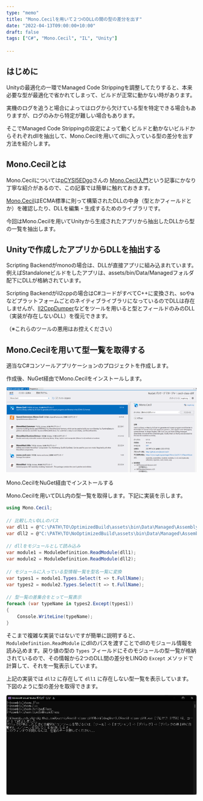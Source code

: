 ```yaml
---
type: "memo"
title: "Mono.Cecilを用いて２つのDLLの間の型の差分を出す"
date: "2022-04-13T09:00:00+10:00"
draft: false
tags: ["C#", "Mono.Cecil", "IL", "Unity"]

---
```


## はじめに

Unityの最適化の一環でManaged Code Strippingを調整してたりすると、本来必要な型が最適化で省かれてしまって、ビルドが正常に動かない時があります。

実機のログを追うと場合によってはログから欠けている型を特定できる場合もありますが、ログのみから特定が難しい場合もあります。

そこでManaged Code Strippingの設定によって動くビルドと動かないビルドからそれぞれdllを抽出して、Mono.Cecilを用いてdllに入っている型の差分を出す方法を紹介します。

## Mono.Cecilとは

Mono.Cecilについては[pCYSl5EDgo](https://twitter.com/pcysl5edgo)さんの [Mono.Cecil入門](https://qiita.com/pCYSl5EDgo/items/4146989d08e169dde81d)という記事にかなり丁寧な紹介があるので、この記事では簡単に触れておきます。

[Mono.Cecil](https://github.com/jbevain/cecil)はECMA標準に則って構築されたDLLの中身（型とかフィールドとか）を確認したり、DLLを編集・生成するためのライブラリです。

今回はMono.Cecilを用いてUnityから生成されたアプリから抽出したDLLから型の一覧を抽出します。

## Unityで作成したアプリからDLLを抽出する

Scripting Backendがmonoの場合は、DLLが直接アプリに組み込まれています。例えばStandaloneビルドをしたアプリは、assets/bin/Data/Managedフォルダ配下にDLLが格納されています。

Scripting Backendがil2cppの場合はC#コードがすべてC++に変換され、soやaなどプラットフォームごとのネイティブライブラリになっているのでDLLは存在しませんが、[Il2CppDumper](https://github.com/Perfare/Il2CppDumper)などをツールを用いると型とフィールドのみのDLL（実装が存在しないDLL）を復元できます。

（※これらのツールの悪用はお控えください）

## Mono.Cecilを用いて型一覧を取得する

適当なC#コンソールアプリケーションのプロジェクトを作成します。

作成後、NuGet経由でMono.Cecilをインストールします。

![Mono.CecilをNuGet経由でインストールする](./01.png)

Mono.CecilをNuGet経由でインストールする

Mono.Cecilを用いてDLL内の型一覧を取得します。下記に実装を示します。

```csharp
using Mono.Cecil;

// 比較したいDLLのパス
var dll1 = @"C:\PATH\TO\OptimizedBuild\assets\bin\Data\Managed\Assembly-CSharp.dll";
var dll2 = @"C:\PATH\TO\NoOptimizedBuild\assets\bin\Data\Managed\Assembly-CSharp.dll";

// dllをモジュールとして読み込み
var module1 = ModuleDefinition.ReadModule(dll1);
var module2 = ModuleDefinition.ReadModule(dll2);

// モジュールに入っている型情報一覧を型名一覧に変換
var types1 = module1.Types.Select(t => t.FullName);
var types2 = module2.Types.Select(t => t.FullName);

// 型一覧の差集合をとって一覧表示
foreach (var typeName in types2.Except(types1))
{
    Console.WriteLine(typeName);
}
```

そこまで複雑な実装ではないですが簡単に説明すると、 `ModuleDefinition.ReadModule` にdllのパスを渡すことでdllのモジュール情報を読み込めます。戻り値の型の `Types` フィールドにそのモジュールの型一覧が格納されているので、その情報から2つのDLL間の差分をLINQの `Except` メソッドで計算して、それを一覧表示しています。

上記の実装では `dll2` に存在して `dll1` に存在しない型一覧を表示しています。下図のように型の差分を取得できます。

![2つのDLL間の型一覧の差分を表示](./02.png)